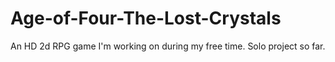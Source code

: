 # Age-of-Four-The-Lost-Crystals
An HD 2d RPG game I'm working on during my free time. Solo project so far.
